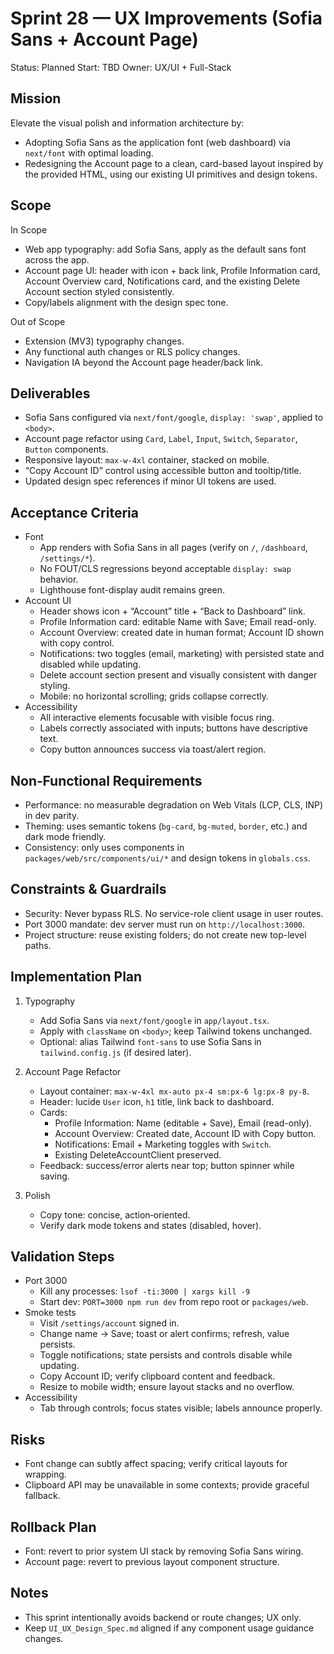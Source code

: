 # Sprint 28 — UX Improvements (Sofia Sans + Account Page)

Status: Planned
Start: TBD
Owner: UX/UI + Full-Stack

## Mission
Elevate the visual polish and information architecture by:
- Adopting Sofia Sans as the application font (web dashboard) via `next/font` with optimal loading.
- Redesigning the Account page to a clean, card-based layout inspired by the provided HTML, using our existing UI primitives and design tokens.

## Scope
In Scope
- Web app typography: add Sofia Sans, apply as the default sans font across the app.
- Account page UI: header with icon + back link, Profile Information card, Account Overview card, Notifications card, and the existing Delete Account section styled consistently.
- Copy/labels alignment with the design spec tone.

Out of Scope
- Extension (MV3) typography changes.
- Any functional auth changes or RLS policy changes.
- Navigation IA beyond the Account page header/back link.

## Deliverables
- Sofia Sans configured via `next/font/google`, `display: 'swap'`, applied to `<body>`.
- Account page refactor using `Card`, `Label`, `Input`, `Switch`, `Separator`, `Button` components.
- Responsive layout: `max-w-4xl` container, stacked on mobile.
- “Copy Account ID” control using accessible button and tooltip/title.
- Updated design spec references if minor UI tokens are used.

## Acceptance Criteria
- Font
  - App renders with Sofia Sans in all pages (verify on `/`, `/dashboard`, `/settings/*`).
  - No FOUT/CLS regressions beyond acceptable `display: swap` behavior.
  - Lighthouse font-display audit remains green.
- Account UI
  - Header shows icon + “Account” title + “Back to Dashboard” link.
  - Profile Information card: editable Name with Save; Email read-only.
  - Account Overview: created date in human format; Account ID shown with copy control.
  - Notifications: two toggles (email, marketing) with persisted state and disabled while updating.
  - Delete account section present and visually consistent with danger styling.
  - Mobile: no horizontal scrolling; grids collapse correctly.
- Accessibility
  - All interactive elements focusable with visible focus ring.
  - Labels correctly associated with inputs; buttons have descriptive text.
  - Copy button announces success via toast/alert region.

## Non‑Functional Requirements
- Performance: no measurable degradation on Web Vitals (LCP, CLS, INP) in dev parity.
- Theming: uses semantic tokens (`bg-card`, `bg-muted`, `border`, etc.) and dark mode friendly.
- Consistency: only uses components in `packages/web/src/components/ui/*` and design tokens in `globals.css`.

## Constraints & Guardrails
- Security: Never bypass RLS. No service-role client usage in user routes.
- Port 3000 mandate: dev server must run on `http://localhost:3000`.
- Project structure: reuse existing folders; do not create new top-level paths.

## Implementation Plan
1) Typography
   - Add Sofia Sans via `next/font/google` in `app/layout.tsx`.
   - Apply with `className` on `<body>`; keep Tailwind tokens unchanged.
   - Optional: alias Tailwind `font-sans` to use Sofia Sans in `tailwind.config.js` (if desired later).

2) Account Page Refactor
   - Layout container: `max-w-4xl mx-auto px-4 sm:px-6 lg:px-8 py-8`.
   - Header: lucide `User` icon, `h1` title, link back to dashboard.
   - Cards:
     - Profile Information: Name (editable + Save), Email (read-only).
     - Account Overview: Created date, Account ID with Copy button.
     - Notifications: Email + Marketing toggles with `Switch`.
     - Existing DeleteAccountClient preserved.
   - Feedback: success/error alerts near top; button spinner while saving.

3) Polish
   - Copy tone: concise, action‑oriented.
   - Verify dark mode tokens and states (disabled, hover).

## Validation Steps
- Port 3000
  - Kill any processes: `lsof -ti:3000 | xargs kill -9`
  - Start dev: `PORT=3000 npm run dev` from repo root or `packages/web`.
- Smoke tests
  - Visit `/settings/account` signed in.
  - Change name → Save; toast or alert confirms; refresh, value persists.
  - Toggle notifications; state persists and controls disable while updating.
  - Copy Account ID; verify clipboard content and feedback.
  - Resize to mobile width; ensure layout stacks and no overflow.
- Accessibility
  - Tab through controls; focus states visible; labels announce properly.

## Risks
- Font change can subtly affect spacing; verify critical layouts for wrapping.
- Clipboard API may be unavailable in some contexts; provide graceful fallback.

## Rollback Plan
- Font: revert to prior system UI stack by removing Sofia Sans wiring.
- Account page: revert to previous layout component structure.

## Notes
- This sprint intentionally avoids backend or route changes; UX only.
- Keep `UI_UX_Design_Spec.md` aligned if any component usage guidance changes.

